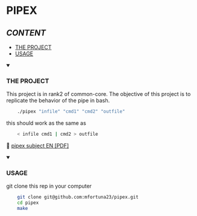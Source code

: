 # **PIPEX**
## **_CONTENT_**

- [THE PROJECT](#THE_PROJECT)
- [USAGE](#USAGE)

<details open>
  <summary><h3>THE PROJECT</h3></summary>

This project is in rank2 of common-core.
The objective of this project is to replicate the behavior of the pipe in bash.
```bash
	./pipex "infile" "cmd1" "cmd2" "outfile"
```
this should work as the same as
```bash
	< infile cmd1 | cmd2 > outfile
```
:page_facing_up: [pipex subject EN [PDF]](pipex_sub.pdf)

</details>

<details open>
  <summary><h3>USAGE</h3></summary>
	git clone this rep in your computer
	
```bash
	git clone git@github.com:mfortuna23/pipex.git
	cd pipex
	make
```

	
</details>


